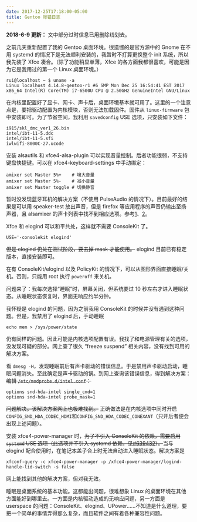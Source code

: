 ```yaml
---
date: 2017-12-25T17:18:00-05:00
title: Gentoo 除错日志
---
```


**2018-6-9 更新：** 文中部分过时信息已用删除线划去。

之前几天重新配置了我的 Gentoo 桌面环境。很遗憾的是官方源中的 Gnome 在不用 systemd 的情况下是无法顺利安装的，我暂时不打算更换整个 init 系统，所以我先装了 Xfce 凑合。（除了功能稍显单薄，Xfce 的各方面我都很喜欢，可能是因为它是我用过的第一个 Linux 桌面环境。）
```
rui@localhost ~ $ uname -a
Linux localhost 4.14.8-gentoo-r1 #6 SMP Mon Dec 25 16:54:41 EST 2017 x86_64 Intel(R) Core(TM) i7-6500U CPU @ 2.50GHz GenuineIntel GNU/Linux
```
<!--more-->
在内核里配置好了显卡、网卡、声卡后，桌面环境基本就可用了。这里的一个注意点是，要把驱动配置为内核模块，否则无法加载固件。固件从 `linux-firmware` 包中安装即可。为了节省空间，我利用 `savedconfig` USE 选项，只安装如下文件：
```
i915/skl_dmc_ver1_26.bin
intel/ibt-11-5.ddc
intel/ibt-11-5.sfi
iwlwifi-8000C-27.ucode
```
安装 alsautils 和 xfce4-alsa-plugin 可以实现音量控制。后者功能很弱，不支持键盘快捷键。可以在 xfce4-keyboard-settings 中手动绑定：
```
amixer set Master 5%+    # 增大音量
amixer set Master 5%-    # 减小音量
amixer set Master toggle # 切换静音
```
暂时没发现蓝牙耳机的解决方案（不使用 PulseAudio 的情况下）。目前最好的结果是可以用 speaker-test 放出声音，但是 firefox 等应用程序的声音仍输出至扬声器，且 alsamixer 的声卡列表中找不到相应选项。参考[1](https://wiki.archlinux.org/index.php/Bluetooth_headset#Headset_via_Bluez5.2Fbluez-alsa)、[2](https://bbs.archlinux.org/viewtopic.php?id=221232)。

Xfce 和 elogind 可以和平共处，这样就不需要 ConsoleKit 了。
```
USE='-consolekit elogind'
```
<del>但是 elogind 仍处在测试阶段，要去掉 mask 才能使用。</del>
elogind 目前已有稳定版本，直接安装即可。

在有 ConsoleKit/elogind 以及 PolicyKit 的情况下，可以从图形界面直接睡眠/关机。否则，只能用 root 执行 `poweroff` 来关机。

问题来了：我每次选择“睡眠”时，屏幕关闭，但系统要过 10 秒左右才进入睡眠状态。从睡眠状态恢复时，界面无响应约半分钟。

我怀疑是 elogind 的问题，因为之前我用 ConsoleKit 的时候并没有遇到这种问题。但是，我禁用了 elogind 后，手动睡眠
```
echo mem > /sys/power/state
```
仍有同样的问题。因此可能是内核选项配置有误。我找了和电源管理有关的选项，没发现可疑的部分。网上查了很久 “freeze suspend” 相关内容，没有找到可用的解决方案。

看 `dmesg -H`，发现睡眠前后有声卡驱动的错误信息。于是禁用声卡驱动启动，睡眠问题消失。至此确定是声卡驱动的锅。到网上查询该错误信息，得到解决方案：<del>编辑 `/etc/modprobe.d/intel.conf`：</del>
```
options snd-hda-intel single_cmd=1
options snd-hda-intel probe_mask=1
```
<del>问题解决。该解决方案网上也极难找到。</del>
正确做法是在内核选项中同时开启`CONFIG_SND_HDA_CODEC_HDMI`和`CONFIG_SND_HDA_CODEC_CONEXANT`（只开后者便会出现上述问题）。

安装 xfce4-power-manager 时，<del>为了不引入 ConsoleKit 的依赖，需要启用 `systemd` USE 选项（此选项并不引入 systemd 依赖，见[#639432](https://bugs.gentoo.org/639432)）。</del>当与 elogind 配合使用时，在笔记本盖子合上时无法自动进入睡眠状态。解决方案是
```
xfconf-query -c xfce4-power-manager -p /xfce4-power-manager/logind-handle-lid-switch -s false
```
网上能找到其他的解决方案，但对我无效。

睡眠是桌面系统的基本功能。这都能出问题，很难想象 Linux 的桌面环境在其他方面能好到哪里去。一方面是内核驱动造成的无响应问题，另一方面是 userspace 的问题：ConsoleKit、elogind、UPower……不知道是什么道理，要把一个简单的事情弄得那么复杂，而且软件之间有着各种兼容性问题。

